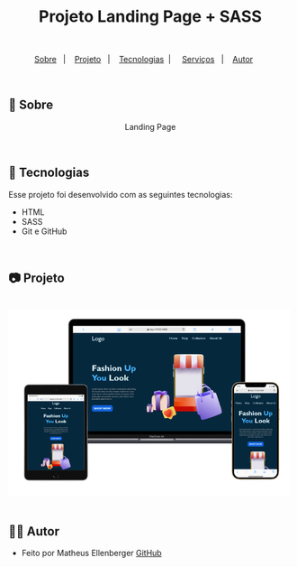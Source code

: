 <h1 align="center"> Projeto Landing Page + SASS</h1>

<br>

<p align="center">
  <a href="#-sobre">Sobre</a>&nbsp;&nbsp;&nbsp;|&nbsp;&nbsp;&nbsp;
  <a href="#-projeto">Projeto</a>&nbsp;&nbsp;&nbsp;|&nbsp;&nbsp;&nbsp;
  <a href="#-tecnologias">Tecnologias</a>&nbsp;&nbsp;|&nbsp;&nbsp;&nbsp;&nbsp;
  <a href="#-Serviços">Serviços</a>&nbsp;&nbsp;&nbsp;|&nbsp;&nbsp;&nbsp;
  <a href="#-Autor">Autor</a>&nbsp;&nbsp;&nbsp;&nbsp;&nbsp;&nbsp;
</p>

<br>

## 🎯 Sobre

<p align="center">Landing Page</p>

<br>

## 🚀 Tecnologias

Esse projeto foi desenvolvido com as seguintes tecnologias:

- HTML
- SASS
- Git e GitHub

<br>

## 📷 Projeto
<br>
<div display="flex">
<img  src="./assets/img/PJ.png"  width="500" display="center">
</div>

<br>

## 🙋‍♂️ Autor

- Feito por Matheus Ellenberger <a href="https://github.com/Matheus-Ellenberger">GitHub</a>
